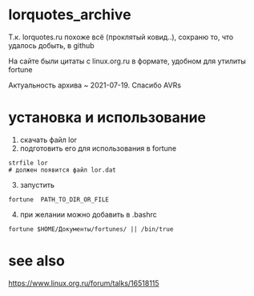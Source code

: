 # lorquotes_archive
Т.к. lorquotes.ru похоже всё (проклятый ковид..), сохраню то, что удалось добыть, в github

На сайте были цитаты с linux.org.ru в формате, удобном для утилиты fortune

Актуальность архива ~ 2021-07-19. Спасибо AVRs

# установка и использование
1. скачать файл lor
2. подготовить его для использования в fortune
```
strfile lor
# должен появится файл lor.dat
```
3. запустить
```
fortune  PATH_TO_DIR_OR_FILE
```
4. при желании можно добавить в .bashrc
```
fortune $HOME/Документы/fortunes/ || /bin/true
```

# see also
https://www.linux.org.ru/forum/talks/16518115
